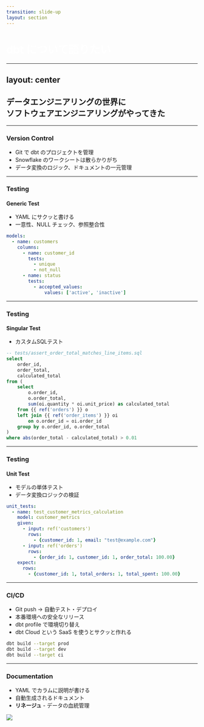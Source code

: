 ```yaml
---
transition: slide-up
layout: section
---
```


# dbt について語りたい

<style>
h1 {
    color: #ffffff;
}
</style>

---
layout: center
---

## データエンジニアリングの世界に<br>ソフトウェアエンジニアリングがやってきた

---

### Version Control

- Git で dbt のプロジェクトを管理
- Snowflake のワークシートは散らかりがち
- データ変換のロジック、ドキュメントの一元管理

<style>
h3 {
    margin-bottom: 1rem;
}
</style>

---

### Testing

#### Generic Test

- YAML にサクッと書ける
- 一意性、NULL チェック、参照整合性

```yaml
models:
  - name: customers
    columns:
      - name: customer_id
        tests:
          - unique
          - not_null
      - name: status
        tests:
          - accepted_values:
              values: ['active', 'inactive']
```

<style>
h4 {
    margin-bottom: 1rem;
}
</style>

---

### Testing

#### Singular Test

- カスタムSQLテスト

```sql
-- tests/assert_order_total_matches_line_items.sql
select
    order_id,
    order_total,
    calculated_total
from (
    select
        o.order_id,
        o.order_total,
        sum(oi.quantity * oi.unit_price) as calculated_total
    from {{ ref('orders') }} o
    left join {{ ref('order_items') }} oi
        on o.order_id = oi.order_id
    group by o.order_id, o.order_total
)
where abs(order_total - calculated_total) > 0.01
```

<style>
h4 {
    margin-bottom: 1rem;
}
</style>

<!-- このテストは 注文の合計金額の整合性 をチェックしています。 具体的には：
orders テーブルに保存されている order_total（注文合計額）
order_items テーブルから計算した calculated_total（各商品の数量×単価の合計）
この2つの金額が一致しているかを検証します。 where abs(order_total - calculated_total) > 0.01 で、差が0.01以上ある不整合なレコードを抽出します。テストが成功する（= 不整合なデータが0件）ことで、データの信頼性が保証されます。 -->

---

### Testing

#### Unit Test

- モデルの単体テスト
- データ変換ロジックの検証

```yaml
unit_tests:
  - name: test_customer_metrics_calculation
    model: customer_metrics
    given:
      - input: ref('customers')
        rows:
          - {customer_id: 1, email: "test@example.com"}
      - input: ref('orders')
        rows:
          - {order_id: 1, customer_id: 1, order_total: 100.00}
    expect:
      rows:
        - {customer_id: 1, total_orders: 1, total_spent: 100.00}
```

<style>
h4 {
    margin-bottom: 1rem;
}
</style>

<!-- given: テスト用の入力データを定義
customersテーブルに顧客データ（ID: 1, メール: test@example.com）
ordersテーブルに注文データ（注文ID: 1, 顧客ID: 1, 金額: 100.00）
expect: 期待される出力結果
customer_metricsモデルが「顧客ID: 1の注文数は1件、合計金額は100.00」を正しく計算できるか -->

---

### CI/CD

- Git push → 自動テスト・デプロイ
- 本番環境への安全なリリース
- dbt profile で環境切り替え
- dbt Cloud という SaaS を使うとサクッと作れる

```bash
dbt build --target prod
dbt build --target dev
dbt build --target ci
```

<style>
h3 {
    margin-bottom: 1rem;
}
</style>

---

### Documentation

- YAML でカラムに説明が書ける
- 自動生成されるドキュメント
- **リネージュ** - データの血統管理

<img src="/dbt-docs.png" class="mx-auto" />

<style>
h3 {
    margin-bottom: 1rem;
}
</style>
